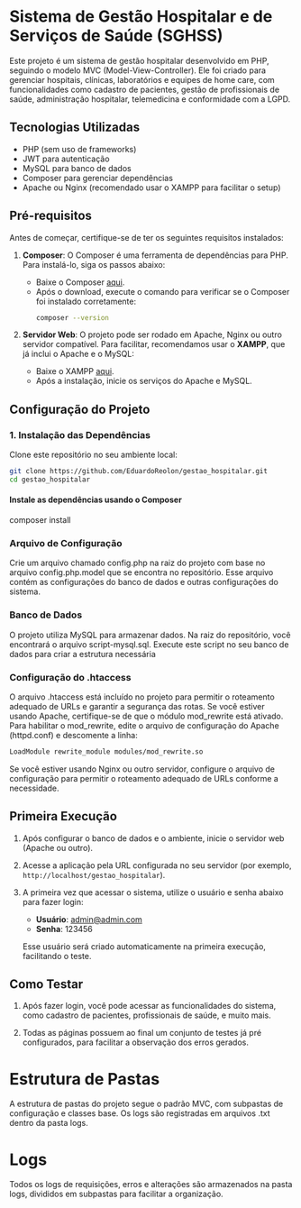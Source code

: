 # Sistema de Gestão Hospitalar e de Serviços de Saúde (SGHSS)

Este projeto é um sistema de gestão hospitalar desenvolvido em PHP, seguindo o modelo MVC (Model-View-Controller). Ele foi criado para gerenciar hospitais, clínicas, laboratórios e equipes de home care, com funcionalidades como cadastro de pacientes, gestão de profissionais de saúde, administração hospitalar, telemedicina e conformidade com a LGPD.

## Tecnologias Utilizadas

- PHP (sem uso de frameworks)
- JWT para autenticação
- MySQL para banco de dados
- Composer para gerenciar dependências
- Apache ou Nginx (recomendado usar o XAMPP para facilitar o setup)

## Pré-requisitos

Antes de começar, certifique-se de ter os seguintes requisitos instalados:

1. **Composer**: O Composer é uma ferramenta de dependências para PHP. Para instalá-lo, siga os passos abaixo:

   - Baixe o Composer [aqui](https://getcomposer.org/download/).
   - Após o download, execute o comando para verificar se o Composer foi instalado corretamente:
     ```bash
     composer --version
     ```

2. **Servidor Web**: O projeto pode ser rodado em Apache, Nginx ou outro servidor compatível. Para facilitar, recomendamos usar o **XAMPP**, que já inclui o Apache e o MySQL:

   - Baixe o XAMPP [aqui](https://www.apachefriends.org/index.html).
   - Após a instalação, inicie os serviços do Apache e MySQL.

## Configuração do Projeto

### 1. Instalação das Dependências

Clone este repositório no seu ambiente local:

```bash
git clone https://github.com/EduardoReolon/gestao_hospitalar.git
cd gestao_hospitalar
```

#### Instale as dependências usando o Composer
composer install

### Arquivo de Configuração

Crie um arquivo chamado config.php na raiz do projeto com base no arquivo config.php.model que se encontra no repositório. Esse arquivo contém as configurações do banco de dados e outras configurações do sistema.

### Banco de Dados

O projeto utiliza MySQL para armazenar dados. Na raiz do repositório, você encontrará o arquivo script-mysql.sql. Execute este script no seu banco de dados para criar a estrutura necessária

### Configuração do .htaccess

O arquivo .htaccess está incluído no projeto para permitir o roteamento adequado de URLs e garantir a segurança das rotas. Se você estiver usando Apache, certifique-se de que o módulo mod_rewrite está ativado. Para habilitar o mod_rewrite, edite o arquivo de configuração do Apache (httpd.conf) e descomente a linha:

```bash
LoadModule rewrite_module modules/mod_rewrite.so
```

Se você estiver usando Nginx ou outro servidor, configure o arquivo de configuração para permitir o roteamento adequado de URLs conforme a necessidade.

## Primeira Execução

1. Após configurar o banco de dados e o ambiente, inicie o servidor web (Apache ou outro).

2. Acesse a aplicação pela URL configurada no seu servidor (por exemplo, `http://localhost/gestao_hospitalar`).

3. A primeira vez que acessar o sistema, utilize o usuário e senha abaixo para fazer login:
   - **Usuário**: admin@admin.com
   - **Senha**: 123456

   Esse usuário será criado automaticamente na primeira execução, facilitando o teste.

## Como Testar

1. Após fazer login, você pode acessar as funcionalidades do sistema, como cadastro de pacientes, profissionais de saúde, e muito mais.

2. Todas as páginas possuem ao final um conjunto de testes já pré configurados, para facilitar a observação dos erros gerados.

# Estrutura de Pastas

A estrutura de pastas do projeto segue o padrão MVC, com subpastas de configuração e classes base. Os logs são registradas em arquivos .txt dentro da pasta logs.

# Logs

Todos os logs de requisições, erros e alterações são armazenados na pasta logs, divididos em subpastas para facilitar a organização.